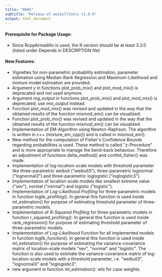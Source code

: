 ```yaml
---
title: "NEWS"
subtitle: "Release of weibulltools v1.0.0"
output: html_document
---
```


#### Prerequisite for Package Usage:
* Since RcppArmadillo is used, the R version should be at least 3.3.0 
  (listed under Depends in DESCRIPTION file)

#### New Features: 
* Vignettes for non-parametric probability estimation, parameter estimation using 
  Median-Rank Regression and Maximum-Likelihood and mixture model estimation 
  are provided. 
* Argument _y_ in functions plot_prob_mix() and plot_mod_mix() is deprecated and 
  not used anymore. 
* Argument *reg_output* in functions plot_prob_mix() and plot_mod_mix() is 
  deprecated; use *mix_output* instead. 
* Function plot_mod_mix() was revised and updated in the way that the obtained 
  results of the function mixmod_em() can be visualized. 
* Function plot_prob_mix() was revised and updated in the way that the obtained 
  results of the function mixmod_em() can be visualized. 
* Implementation of EM-Algorithm using Newton-Raphson. The algorithm is written 
  in c++ (mixture_em_cpp()) and is called in mixmod_em(). 
* New method for the computation of Fisher's Confidence Bounds regarding 
  probabilities is used. These method is called "z-Procedure" and is more 
  appropriate to manage the bend-back behaviour. Therefore an adjustment of 
  functions delta_method() and confint_fisher() was made. 
* Implementation of log-location-scale models with threshold parameter like 
  three-parametric weibull ("weibull3"), three-parametric lognormal ("lognormal3") 
  and three-parametric loglogistic ("loglogistic3"). 
* Implementation of location-scale models like smallest extreme value ("sev"), 
  normal ("normal") and logistic ("logistic"). 
* Implementation of _Log-Likelihood Profiling_ for three-parametric models in 
  function loglik_profiling(). In general this function is used inside 
  ml_estimation() for purpose of estimating threshold parameter of 
  three-parametric models. 
* Implementation of _R-Squared Profiling_ for three-parametric models in function 
  r_squared_profiling(). In general this function is used inside rank_regression() 
  for purpose of estimating threshold parameter of three-parametric models.
* Implementation of _Log-Likelihood Function_ for all implemented models in function 
  loglik_function(). In general this function is used inside ml_estimation() for 
  purpose of estimating the variance-covariance matrix of location-scale models 
  "sev", "normal" and "logistic". The function is also used to estimate the 
  variance-covariance matrix of log-location-scale models with a threshold 
  parameter, i.e. "weibull3", "lognormal3" and "loglogistic3".
* new argument in function ml_estimation(): _wts_ for case weights. 
